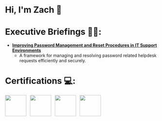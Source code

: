 # Hi, I'm Zach 👋

# Executive Briefings 👨‍💻:

- <b>[Improving Password Management and Reset Procedures in IT Support Environments](https://github.com/zach-howard/Improving-Password-Management)</b>
  - A framework for managing and resolving password related helpdesk requests efficiently and securely.
  
# Certifications 💻:
<div align="left" style="font-size:0; line-height:0;">
  <a href="https://www.credly.com/badges/47bf5415-855a-4ea0-be64-8fba92db1a25/public_url" target="_blank" style="display:inline-block;">
    <img src="https://images.credly.com/size/110x110/images/80d8a06a-c384-42bf-ad36-db81bce5adce/blob" height="70" style="display:block; border:0;" />
</a>
  <a href="https://www.credly.com/badges/7c4ffcf7-1377-46fd-9293-4ac6dd3081f5/public_url" style="display:inline-block; margin-left:12px;">
    <img src="https://images.credly.com/size/110x110/images/f6d62c5d-1e1d-4de6-92ee-8dc8c80b1c7b/blob" height="70" style="display:block; border:0;" />
</a>
  <a href="https://coursera.org/share/b7c50d23ed37aabeb3a9f4ee1f056cc7" style="display:inline-block; margin-left:12px;">
    <img src="https://images.credly.com/size/340x340/images/0bf0f2da-a699-4c82-82e2-56dcf1f2e1c7/image.png" height="70" style="display:block; border:0;" />   
</a>
  <a href="https://coursera.org/share/edcd548f293d1d41e6d03178f88d19ee" style="display:inline-block; margin-left:12px;">
    <img src="https://images.credly.com/size/340x340/images/ae2f5bae-b110-4ea1-8e26-77cf5f76c81e/GCC_badge_IT_Support_1000x1000.png" height="70" style="display:block; border:0;" />
